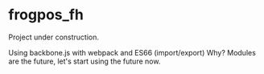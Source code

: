 # frogpos_fh
Project under construction.

Using backbone.js with webpack and ES66 (import/export) Why? Modules are the future, let's start using the future now.
